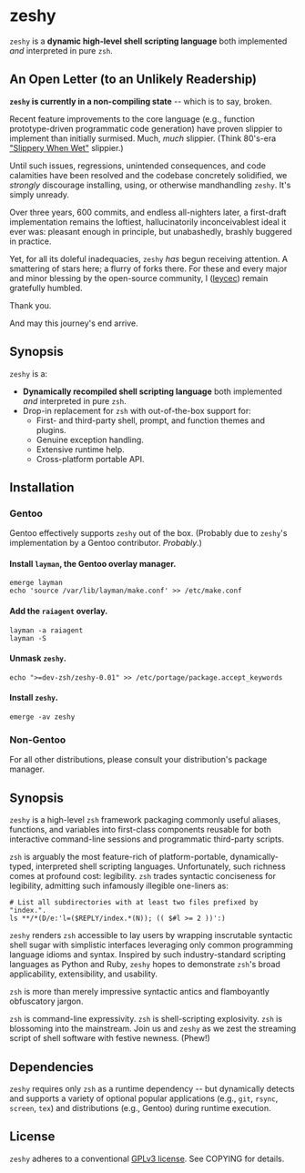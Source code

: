 zeshy
===========

`zeshy` is a **dynamic high-level shell scripting language** both implemented *and* interpreted in pure `zsh`.

## An Open Letter (to an Unlikely Readership)

**`zeshy` is currently in a non-compiling state** -- which is to say, broken.

Recent feature improvements to the core language (e.g., function prototype-driven programmatic code generation) have proven slippier to implement than initially surmised. Much, *much* slippier. (Think 80's-era ["Slippery When Wet"](https://www.youtube.com/watch?v=CXvN82-qSAc) slippier.)

Until such issues, regressions, unintended consequences, and code calamities have been resolved and the codebase concretely solidified, we *strongly* discourage installing, using, or otherwise mandhandling `zeshy`. It's simply unready.

Over three years, 600 commits, and endless all-nighters later, a first-draft implementation remains the loftiest, hallucinatorily inconceivablest ideal it ever was: pleasant enough in principle, but unabashedly, brashly buggered in practice.

Yet, for all its doleful inadequacies, `zeshy` *has* begun receiving attention. A smattering of stars here; a flurry of forks there. For these and every major and minor blessing by the open-source community, I ([leycec](https://github.com/leycec)) remain gratefully humbled.

Thank you.

  And may this journey's end arrive.

## Synopsis

`zeshy` is a:

* **Dynamically recompiled shell scripting language** both implemented *and* interpreted in pure `zsh`.
* Drop-in replacement for `zsh` with out-of-the-box support for:
  * First- and third-party shell, prompt, and function themes and plugins.
  * Genuine exception handling.
  * Extensive runtime help.
  * Cross-platform portable API.

## Installation

### Gentoo

Gentoo effectively supports `zeshy` out of the box. (Probably due to `zeshy`\'s implementation by a Gentoo contributor. _Probably_.)

#### Install `layman`, the Gentoo overlay manager.

    emerge layman
    echo 'source /var/lib/layman/make.conf' >> /etc/make.conf

#### Add the `raiagent` overlay.

    layman -a raiagent
    layman -S

#### Unmask `zeshy`.

    echo ">=dev-zsh/zeshy-0.01" >> /etc/portage/package.accept_keywords

#### Install `zeshy`.

    emerge -av zeshy

### Non-Gentoo

For all other distributions, please consult your distribution's package manager.

## Synopsis

`zeshy` is a high-level `zsh` framework packaging commonly useful aliases, functions, and variables into first-class components reusable for both interactive command-line sessions and programmatic third-party scripts.

`zsh` is arguably the most feature-rich of platform-portable, dynamically-typed, interpreted shell scripting languages. Unfortunately, such richness comes at profound cost: legibility. `zsh` trades syntactic conciseness for legibility, admitting such infamously illegible one-liners as:

    # List all subdirectories with at least two files prefixed by "index.".
    ls **/*(D/e:'l=($REPLY/index.*(N)); (( $#l >= 2 ))':)

`zeshy` renders `zsh` accessible to lay users by wrapping inscrutable syntactic shell sugar with simplistic interfaces leveraging only common programming language idioms and syntax. Inspired by such industry-standard scripting languages as Python and Ruby, `zeshy` hopes to demonstrate `zsh`'s broad applicability, extensibility, and usability.

`zsh` is more than merely impressive syntactic antics and flamboyantly obfuscatory jargon.

`zsh` is command-line expressivity. `zsh` is shell-scripting explosivity. `zsh` is blossoming into the mainstream. Join us and `zeshy` as we zest the streaming script of shell software with festive newness. (Phew!)

## Dependencies

`zeshy` requires only `zsh` as a runtime dependency -- but dynamically detects and supports a variety of optional popular applications (e.g., `git`, `rsync`, `screen`, `tex`) and distributions (e.g., Gentoo) during runtime execution.

## License

`zeshy` adheres to a conventional [GPLv3 license](http://gplv3.fsf.org). See COPYING for details.
